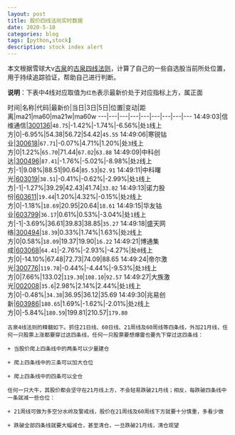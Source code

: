 ```yaml
---
layout: post
title: 股价四线法则实时数据
date: 2020-5-10
categories: blog
tags: [python,stock]
description: stock index alert
---
```



本文根据雪球大v[古泉](https://xueqiu.com/u/7148646888)的[古泉四线法则](https://xueqiu.com/7148646888/130498192)，计算了自己的一些自选股当前所处位置，用于持续追踪验证，帮助自己进行判断。

**说明**：下表中4线对应取值为`红色`表示最新价处于对应指标上方，属正面

时间|名称|代码|最新价|当日|3日|5日|位置|变动|距离|ma21|ma60|ma21w|ma60w
---|---|---|---|---|---|---|---|---
14:49:03|信维通信|[300136](https://xueqiu.com/S/SZ300136)|`48.75`|-1.42%|-1.74%|-6.56%|处`1`线上方|0|-6.95%|54.38|56.72|54.42|`45.55`
14:49:06|寒锐钴业|[300618](https://xueqiu.com/S/SZ300618)|`67.71`|-0.07%|4.71%|1.20%|处`3`线上方|0|1.22%|`65.70`|71.44|`67.02`|`63.88`
14:49:09|中科创达|[300496](https://xueqiu.com/S/SZ300496)|`87.41`|-1.76%|-5.02%|-8.98%|处`2`线上方|-1|9.08%|88.51|90.64|`85.53`|`62.91`
14:49:11|中科曙光|[603019](https://xueqiu.com/S/SH603019)|`38.51`|-0.41%|-0.62%|-2.99%|处`1`线上方|-1|-1.27%|39.29|42.43|41.74|`33.82`
14:49:13|诺力股份|[603611](https://xueqiu.com/S/SH603611)|`19.44`|1.20%|4.32%|-0.15%|处`2`线上方|0|-1.18%|`18.69`|20.95|20.64|`18.61`
14:49:15|华友钴业|[603799](https://xueqiu.com/S/SH603799)|`36.17`|0.61%|0.53%|-3.04%|处`1`线上方|-1|-3.69%|36.61|39.83|38.85|`35.27`
14:49:18|盛天网络|[300494](https://xueqiu.com/S/SZ300494)|`18.39`|0.33%|1.74%|1.63%|处`2`线上方|0|0.58%|`18.09`|19.37|19.90|`16.22`
14:49:21|博通集成|[603068](https://xueqiu.com/S/SH603068)|`64.41`|-2.76%|-2.93%|-4.27%|处`0`线上方|0|-14.10%|67.48|72.73|74.09|88.65
14:49:24|帝尔激光|[300776](https://xueqiu.com/S/SZ300776)|`119.78`|-0.44%|-4.44%|-9.53%|处`3`线上方|0|7.66%|133.02|`119.30`|`108.10`|`92.57`
14:49:27|大族激光|[002008](https://xueqiu.com/S/SZ002008)|`35.6`|2.98%|2.14%|2.44%|处`1`线上方|0|-0.48%|`34.38`|36.95|36.12|35.69
14:49:30|兆易创新|[603986](https://xueqiu.com/S/SH603986)|`180.65`|1.69%|-1.62%|-2.01%|处`2`线上方|0|-5.84%|`180.59`|199.81|210.57|`179.80`

```
古泉4线法则的精髓如下。抓住21日线、60日线、21周线及60周线等四条线，外加21月线，任何一只股票上涨都要穿过这四条线，任何一只股票要想爆雷也要先下穿过这四条线：

+ 当股价爬上四条线中的两条可以少量建仓

+ 爬上四条线中的三条可以加大仓位

+ 爬上四条线中的四条可以全仓

任何一只大牛，其股价都会坚守在21月线上方，不会轻易跌破21月线；相反，每跌破四条线中一条就减一些仓位：

+ 21周线可做为多空分水岭及警戒线，股价在21周线及60周线下方就要十分慎重，多看少做

+ 跌破全部四条线就要大幅减仓，甚至清仓，一旦跌破21月线，清仓观望
```